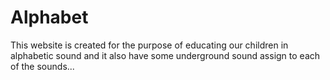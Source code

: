 # Alphabet
This website is created for the purpose of educating our children in alphabetic sound and it also have some underground sound assign to each of the sounds...
